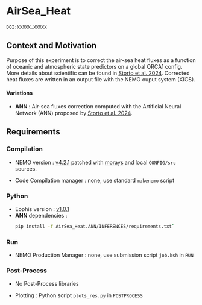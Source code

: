 # AirSea_Heat

`DOI:XXXXX.XXXXX`

## Context and Motivation

Purpose of this experiment is to correct the air-sea heat fluxes as a function of oceanic and atmospheric state predictors on a global ORCA1 config. More details about scientific can be found in [Storto et al. 2024](https://doi.org/10.5194/gmd-2024-185). Corrected heat fluxes are written in an output file with the NEMO ouput system (XIOS).

#### Variations
- **ANN** : Air-sea fluxes correction computed with the Artificial Neural Network (ANN) proposed by [Storto et al. 2024](https://doi.org/10.5194/gmd-2024-185).

## Requirements

### Compilation

- NEMO version : [v4.2.1](https://forge.nemo-ocean.eu/nemo/nemo/-/releases/4.2.1) patched with [morays](https://github.com/morays-community/Patches-NEMO/tree/main/NEMO_v4.2.1) and local `CONFIG/src` sources.

- Code Compilation manager : none, use standard `makenemo` script


### Python

- Eophis version : [v1.0.1](https://github.com/meom-group/eophis/releases/tag/v1.0.1)
- **ANN** dependencies :
	```bash
	pip install -f AirSea_Heat.ANN/INFERENCES/requirements.txt`
	```

### Run

- NEMO Production Manager : none, use submission script `job.ksh` in `RUN`


### Post-Process

- No Post-Process libraries

- Plotting : Python script `plots_res.py` in `POSTPROCESS`

